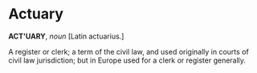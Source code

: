 # Actuary

**ACT'UARY**, _noun_ \[Latin actuarius.\]

A register or clerk; a term of the civil law, and used originally in courts of civil law jurisdiction; but in Europe used for a clerk or register generally.